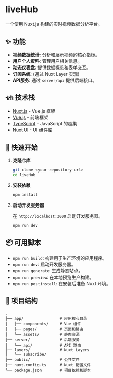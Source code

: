 # liveHub

一个使用 Nuxt.js 构建的实时视频数据分析平台。

## ✨ 功能

- **视频数据统计**: 分析和展示视频的核心指标。
- **用户个人资料**: 管理用户相关信息。
- **动态仪表盘**: 提供数据概览和表单交互。
- **订阅系统**: (通过 Nuxt Layer 实现)
- **API服务**: 通过 `server/api` 提供后端接口。

## ቴክ 技术栈

- [Nuxt.js](https://nuxt.com/) - Vue.js 框架
- [Vue.js](https://vuejs.org/) - 前端框架
- [TypeScript](https://www.typescriptlang.org/) - JavaScript 的超集
- [Nuxt UI](https://ui.nuxt.com/) - UI 组件库

## 🚀 快速开始

1.  **克隆仓库**

    ```bash
    git clone <your-repository-url>
    cd liveHub
    ```

2.  **安装依赖**

    ```bash
    npm install
    ```

3.  **启动开发服务器**

    在 `http://localhost:3000` 启动开发服务器。

    ```bash
    npm run dev
    ```

## 📦 可用脚本

- `npm run build`: 构建用于生产环境的应用程序。
- `npm run dev`: 启动开发服务器。
- `npm run generate`: 生成静态站点。
- `npm run preview`: 在本地预览生产构建。
- `npm run postinstall`: 在安装后准备 Nuxt 环境。

## 📁 项目结构

```
.
├── app/                # 应用核心目录
│   ├── components/     # Vue 组件
│   ├── pages/          # 页面和路由
│   └── assets/         # 静态资源
├── server/             # 后端服务
│   └── api/            # API 路由
├── layers/             # Nuxt Layers
│   └── subscribe/
├── public/             # 公共文件
├── nuxt.config.ts      # Nuxt 配置文件
└── package.json        # 项目依赖和脚本
```